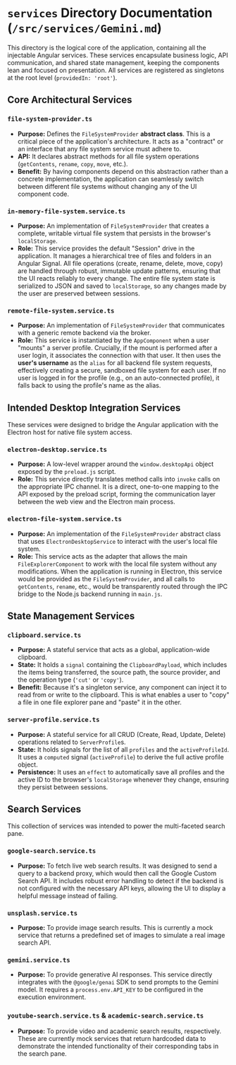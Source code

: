 # `services` Directory Documentation (`/src/services/Gemini.md`)

This directory is the logical core of the application, containing all the injectable Angular services. These services encapsulate business logic, API communication, and shared state management, keeping the components lean and focused on presentation. All services are registered as singletons at the root level (`providedIn: 'root'`).

## Core Architectural Services

### `file-system-provider.ts`

-   **Purpose:** Defines the `FileSystemProvider` **abstract class**. This is a critical piece of the application's architecture. It acts as a "contract" or an interface that any file system service must adhere to.
-   **API:** It declares abstract methods for all file system operations (`getContents`, `rename`, `copy`, `move`, etc.).
-   **Benefit:** By having components depend on this abstraction rather than a concrete implementation, the application can seamlessly switch between different file systems without changing any of the UI component code.

### `in-memory-file-system.service.ts`

-   **Purpose:** An implementation of `FileSystemProvider` that creates a complete, writable virtual file system that persists in the browser's `localStorage`.
-   **Role:** This service provides the default "Session" drive in the application. It manages a hierarchical tree of files and folders in an Angular Signal. All file operations (create, rename, delete, move, copy) are handled through robust, immutable update patterns, ensuring that the UI reacts reliably to every change. The entire file system state is serialized to JSON and saved to `localStorage`, so any changes made by the user are preserved between sessions.

### `remote-file-system.service.ts`

-   **Purpose:** An implementation of `FileSystemProvider` that communicates with a generic remote backend via the broker.
-   **Role:** This service is instantiated by the `AppComponent` when a user "mounts" a server profile. Crucially, if the mount is performed after a user login, it associates the connection with that user. It then uses the **user's username** as the `alias` for all backend file system requests, effectively creating a secure, sandboxed file system for each user. If no user is logged in for the profile (e.g., on an auto-connected profile), it falls back to using the profile's name as the alias.

## Intended Desktop Integration Services

These services were designed to bridge the Angular application with the Electron host for native file system access.

### `electron-desktop.service.ts`

-   **Purpose:** A low-level wrapper around the `window.desktopApi` object exposed by the `preload.js` script.
-   **Role:** This service directly translates method calls into `invoke` calls on the appropriate IPC channel. It is a direct, one-to-one mapping to the API exposed by the preload script, forming the communication layer between the web view and the Electron main process.

### `electron-file-system.service.ts`

-   **Purpose:** An implementation of the `FileSystemProvider` abstract class that uses `ElectronDesktopService` to interact with the user's local file system.
-   **Role:** This service acts as the adapter that allows the main `FileExplorerComponent` to work with the local file system without any modifications. When the application is running in Electron, this service would be provided as the `FileSystemProvider`, and all calls to `getContents`, `rename`, etc., would be transparently routed through the IPC bridge to the Node.js backend running in `main.js`.

## State Management Services

### `clipboard.service.ts`

-   **Purpose:** A stateful service that acts as a global, application-wide clipboard.
-   **State:** It holds a `signal` containing the `ClipboardPayload`, which includes the items being transferred, the source path, the source provider, and the operation type (`'cut'` or `'copy'`).
-   **Benefit:** Because it's a singleton service, any component can inject it to read from or write to the clipboard. This is what enables a user to "copy" a file in one file explorer pane and "paste" it in the other.

### `server-profile.service.ts`

-   **Purpose:** A stateful service for all CRUD (Create, Read, Update, Delete) operations related to `ServerProfile`s.
-   **State:** It holds signals for the list of all `profiles` and the `activeProfileId`. It uses a `computed` signal (`activeProfile`) to derive the full active profile object.
-   **Persistence:** It uses an `effect` to automatically save all profiles and the active ID to the browser's `localStorage` whenever they change, ensuring they persist between sessions.

## Search Services

This collection of services was intended to power the multi-faceted search pane.

### `google-search.service.ts`
-   **Purpose:** To fetch live web search results. It was designed to send a query to a backend proxy, which would then call the Google Custom Search API. It includes robust error handling to detect if the backend is not configured with the necessary API keys, allowing the UI to display a helpful message instead of failing.

### `unsplash.service.ts`
-   **Purpose:** To provide image search results. This is currently a mock service that returns a predefined set of images to simulate a real image search API.

### `gemini.service.ts`
-   **Purpose:** To provide generative AI responses. This service directly integrates with the `@google/genai` SDK to send prompts to the Gemini model. It requires a `process.env.API_KEY` to be configured in the execution environment.

### `youtube-search.service.ts` & `academic-search.service.ts`
-   **Purpose:** To provide video and academic search results, respectively. These are currently mock services that return hardcoded data to demonstrate the intended functionality of their corresponding tabs in the search pane.
